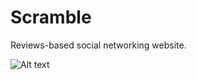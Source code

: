 # Scramble
Reviews-based social networking website.

![Alt text](https://i.imgur.com/gejDgJW.jpg "Optional title")

